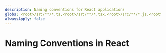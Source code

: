 ```yaml
---
description: Naming conventions for React applications
globs: <root>/src/**/*.ts,<root>/src/**/*.tsx,<root>/src/**/*.js,<root>/src/**/*.jsx,<root>/components/**/*.ts,<root>/components/**/*.tsx,<root>/components/**/*.js,<root>/components/**/*.jsx
alwaysApply: false
---
```


# Naming Conventions in React

<!--
TODO: Add content for React naming conventions.
Follow unified schema guidelines.
-->
